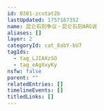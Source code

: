 ```yaml
---
id: 0381-zcotat2b
lastUpdated: 1757167352
name: 昆仑石刻争议・昆仑石刻ARG说
aliases: []
layer: 2
categoryId: cat_8abY-bU7
tagIds:
  - tag_LJIAXzSO
  - tag_eAgXxyKy
nsfw: false
parent: ""
relatedEntries: []
timelineEvents: []
titledLinks: []
---
```


